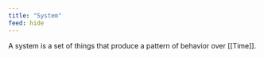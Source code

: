 ```yaml
---
title: "System"
feed: hide
---
```


A system is a set of things that produce a pattern of behavior over [[Time]]. 